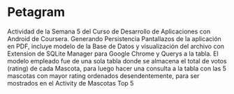 # Petagram
Actividad de la Semana 5 del Curso de Desarrollo de Aplicaciones con Android de Coursera. 
Generando Persistencia 
Pantallazos de la aplicación en PDF, incluye modelo de la Base de Datos y visualización del archivo con Extension de SQLite Manager para Google Chrome y Querys a la tabla. 
El modelo empleado fue de una sola tabla donde se almacena el total de votos (rating) de cada Mascota,
para luego hacer una consulta a la tabla con las 5 mascotas con mayor rating ordenados desendentemente, para ser mostrados en el Activity de Mascotas Top 5
